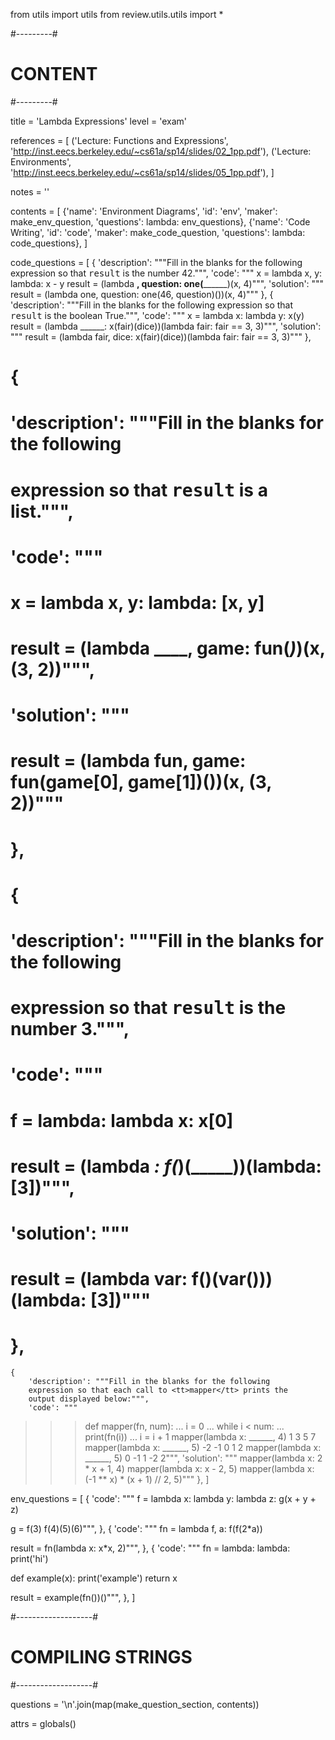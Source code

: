 from utils import utils
from review.utils.utils import *

#---------#
# CONTENT #
#---------#

title = 'Lambda Expressions'
level = 'exam'

references = [
    ('Lecture: Functions and Expressions',
        'http://inst.eecs.berkeley.edu/~cs61a/sp14/slides/02_1pp.pdf'),
    ('Lecture: Environments',
        'http://inst.eecs.berkeley.edu/~cs61a/sp14/slides/05_1pp.pdf'),
]

notes = ''

contents = [
    {'name': 'Environment Diagrams',
     'id': 'env',
     'maker': make_env_question,
     'questions': lambda: env_questions},
    {'name': 'Code Writing',
     'id': 'code',
     'maker': make_code_question,
     'questions': lambda: code_questions},
]

code_questions = [
    {
        'description': """Fill in the blanks for the following
        expression so that <tt>result</tt> is the number 42.""",
        'code': """
x = lambda x, y: lambda: x - y
result = (lambda ____, question: one(__________)(x, 4)""",
    'solution': """
result = (lambda one, question: one(46, question)())(x, 4)"""
    },
    {
        'description': """Fill in the blanks for the following
        expression so that <tt>result</tt> is the boolean True.""",
        'code': """
x = lambda x: lambda y: x(y)
result = (lambda ______: x(fair)(dice))(lambda fair: fair == 3, 3)""",
    'solution': """
result = (lambda fair, dice: x(fair)(dice))(lambda fair: fair == 3, 3)"""
    },
#     {
#         'description': """Fill in the blanks for the following
#         expression so that <tt>result</tt> is a list.""",
#         'code': """
# x = lambda x, y: lambda: [x, y]
# result = (lambda ____, game: fun(_____)_____)(x, (3, 2))""",
#     'solution': """
# result = (lambda fun, game: fun(game[0], game[1])())(x, (3, 2))"""
#     },
#     {
#         'description': """Fill in the blanks for the following
#         expression so that <tt>result</tt> is the number 3.""",
#         'code': """
# f = lambda: lambda x: x[0]
# result = (lambda _____: f(_____)(_____))(lambda: [3])""",
#     'solution': """
# result = (lambda var: f()(var()))(lambda: [3])"""
#     },
    {
        'description': """Fill in the blanks for the following
        expression so that each call to <tt>mapper</tt> prints the
        output displayed below:""",
        'code': """
>>> def mapper(fn, num):
...     i = 0
...     while i < num:
...         print(fn(i))
...         i = i + 1
>>> mapper(lambda x: ______, 4)
1
3
5
7
>>> mapper(lambda x: ______, 5)
-2
-1
0
1
2
>>> mapper(lambda x: ______, 5)
0
-1
1
-2
2""",
    'solution': """
mapper(lambda x: 2 * x + 1, 4)
mapper(lambda x: x - 2, 5)
mapper(lambda x: (-1 ** x) * (x + 1) // 2, 5)"""
    },
]

env_questions = [
    {
        'code': """
f = lambda x: lambda y: lambda z: g(x + y + z)

g = f(3)
f(4)(5)(6)""",
    },
    {
        'code': """
fn = lambda f, a: f(f(2*a))

result = fn(lambda x: x*x, 2)""",
    },
    {
        'code': """
fn = lambda: lambda: print('hi')

def example(x):
    print('example')
    return x

result = example(fn())()""",
    },
]

#-------------------#
# COMPILING STRINGS #
#-------------------#

questions = '\n'.join(map(make_question_section, contents))

attrs = globals()

